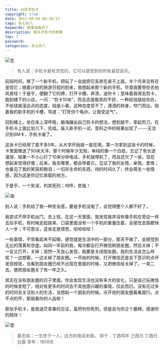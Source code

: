 ```yaml
---
title: 纪念手机卡
copyright: true
date: 2017-09-09 08:30:17
tags: 杂七杂八
keywords: 故事准备好了
description: 我与手机卡的故事
top: 7
password:
categories: 杂七杂八
---
```



![念](http://upload-images.jianshu.io/upload_images/1811036-fcc55bbcfc01cc7f.jpg?imageMogr2/auto-orient/strip%7CimageView2/2/w/1240)

> 有人说：手机卡是有灵性的，它可以感受到你所有喜怒哀乐。

前段时间，换了一个新手机，把玩了一会就把它丢弃在桌子上面，半个月来没有在宠信它；随着计划的旅游日程的到来，我想起来那个新的手机，毕竟我要带你去拍风景哇！于是乎，便翻了它的牌，打开卡槽，奔溃，迷你卡；意味着我得去剪卡，跑到楼下的小店，一问："剪卡10块"，而且态度极其的不好，一种给钱就给你办，不给钱就滚远点的态度，钱是小事，这种态度受不了，潇洒的转身，夺门而出，指着我的新手机的卡槽，骂道：“打死你个龟孙，让我受这气”。

回到楼上，坐在床上深呼吸，脑海蹦出自己剪卡的想法，想到就干，拿起剪刀，在手机卡上面比划几下，完成。装入新手机一试，意料之中的结果出现了-----无法识别SM卡，手机卡废了。

这张卡已经用了差不多5年，从大学开始就一直在用。第一次拿到这张卡的时候，卡里面赠送了50块大洋，那个时候年少无知，单纯的像一个白纸，忘记了有长途漫游，结果一不小心打了10来分钟电话，手机就停机了，而且还欠了一些，现在想起来觉得好傻；后来，我去哪里，都会带着它。见证了我的友情，亲情，爱情；也看见了我的笑容和眼泪；一切非生命的东西，待的时间久了，终会萌生一些情感，因为这是你记忆承载的地方。
   
于是乎，一个失误，判其死刑；呜呼，悲哉！


![海](http://upload-images.jianshu.io/upload_images/1811036-7ec84ce8156636d0.jpg?imageMogr2/auto-orient/strip%7CimageView2/2/w/1240)


别人说：手机给了我一种安全感，要是手机没电了，会觉得整个人都不好了。

我尝试不带手机出门，去上班。在这一天里面，我发现我并没有像手机在旁边一样去玩手机，有时候走起路来，口袋里面没有一个手机的重量压着，会感觉走路都快人一步；不可思议，这肯定是错觉，哈哈哈哈！

一些事情，平常看起来不起眼，感觉就是生活中的一部分，那天不做了，会感觉到无比的落寞和空虚。如同一年前的我，每次都会打开微信刷朋友圈，然后关掉；不一会又打开，关掉；突然一天良心发现，我要是关闭朋友圈，我的生活会怎么样呢？一边想着，一边关掉了朋友圈。一开始的时候，打开微信还是会下意识的点开发现按钮，当看到朋友圈已经不出现在里面的时候，又把微信给关掉了，一来二去，便把朋友圈关了有一年之久。

其实在没有朋友圈的日子里面，你会发现生活也没有多大的变化，只是自己玩微信的时候变短了，相对有更多的时间去干其他感兴趣的事情，仅此而已。没有花过多的时间去关注别人的生活，当想起一个朋友的时候，点开他的朋友圈看看就行。点不点的开，那就看你的人品啦！

那张手机卡，是我迷茫青春的见证，虽然判你死刑，但是会为你立个墓碑。感谢你的陪伴！




![雪](http://upload-images.jianshu.io/upload_images/1811036-e2f9c43f3fc881d0.jpg?imageMogr2/auto-orient/strip%7CimageView2/2/w/1240)

> 墓志铭：一生终于一人，远方的电话未接。
>   猝于：丁酉鸡年 己酉月 丁酉日  白露
> 享年：1859天


